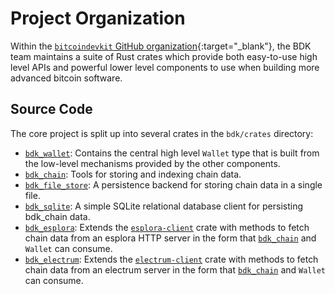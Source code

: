 # Project Organization

Within the [`bitcoindevkit` GitHub organization](https://github.com/bitcoindevkit){:target="_blank"}, the BDK team maintains a suite of Rust crates which provide both easy-to-use high level APIs and powerful lower level components to use when building more advanced bitcoin software.

## Source Code

The core project is split up into several crates in the `bdk/crates` directory:

- [`bdk_wallet`][bdk-crates]: Contains the central high level `Wallet` type
   that is built from the low-level mechanisms provided by the other components.
- [`bdk_chain`][bdk-crates]: Tools for storing and indexing chain data.
- [`bdk_file_store`][bdk-crates]: A persistence backend for storing chain data in a single file.
- [`bdk_sqlite`][bdk-crates]: A simple SQLite relational database client for persisting bdk_chain data.
- [`bdk_esplora`][bdk-crates]: Extends the [`esplora-client`][esplora-client]
   crate with methods to fetch chain data from an esplora HTTP server in the form that
   [`bdk_chain`][bdk-crates] and `Wallet` can consume.
- [`bdk_electrum`][bdk-crates]: Extends the [`electrum-client`][electrum-client]
   crate with methods to fetch chain data from an electrum server in the form that
   [`bdk_chain`][bdk-crates] and `Wallet` can consume.

[bdk-crates]: https://github.com/bitcoindevkit/bdk/tree/master/crates
[esplora-client]: https://docs.rs/esplora-client/
[electrum-client]: https://docs.rs/electrum-client/
